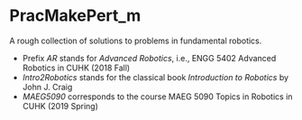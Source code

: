 # PracMakePert_m
A rough collection of solutions to problems in fundamental robotics.
* Prefix *AR* stands for *Advanced Robotics*, i.e., ENGG 5402 Advanced Robotics in CUHK (2018 Fall)
* *Intro2Robotics* stands for the classical book *Introduction to Robotics* by John J. Craig
* *MAEG5090* corresponds to the course MAEG 5090 Topics in Robotics in CUHK (2019 Spring)
